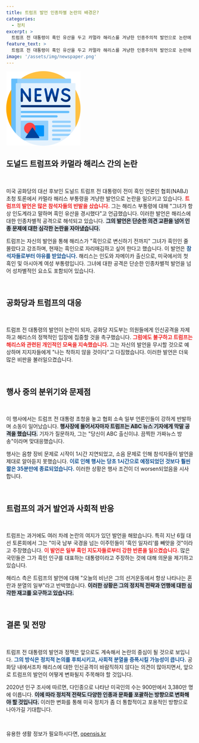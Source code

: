 ```yaml
---
title: 트럼프 발언 인종차별 논란의 배경은?
categories:
  - 정치
excerpt: >
  트럼프 전 대통령이 흑인 유산을 두고 카멀라 해리스를 겨냥한 인종주의적 발언으로 논란에 휘말렸다. 일부 참석자는 그의 발언에 야유했으며, 해리스 측은 그를 비판하며 트럼프의 혼란과 분열을 지적했다.
feature_text: >
  트럼프 전 대통령이 흑인 유산을 두고 카멀라 해리스를 겨냥한 인종주의적 발언으로 논란에 휘말렸다. 일부 참석자는 그의 발언에 야유했으며, 해리스 측은 그를 비판하며 트럼프의 혼란과 분열을 지적했다.
image: '/assets/img/newspaper.png'
---
```


<p><img src="/assets/img/newspaper.png" alt="kimp 속보" /></p>

<h2 data-ke-size="size26">도널드 트럼프와 카멀라 해리스 간의 논란</h2>

<p data-ke-size="size16">&nbsp;</p>

<p>미국 공화당의 대선 후보인 도널드 트럼프 전 대통령이 전미 흑인 언론인 협회(NABJ) 초청 토론에서 카멀라 해리스 부통령을 겨냥한 발언으로 논란을 일으키고 있습니다. <b><span style="color: #ee2323;">트럼프의 발언은 많은 참석자들의 반발을 샀습니다.</span></b> 그는 해리스 부통령에 대해 "그녀가 항상 인도계라고 말하며 흑인 유산을 경시했다"고 언급했습니다. 이러한 발언은 해리스에 대한 인종차별적 공격으로 해석되고 있습니다. <b><span style="background-color: #21538527;">그의 발언은 단순한 의견 교환을 넘어 인종 문제에 대한 심각한 논란을 자아냈습니다.</span></b></p>

<p>트럼프는 자신의 발언을 통해 해리스가 "흑인으로 변신하기 전까지" 그녀가 흑인인 줄 몰랐다고 강조하며, 현재는 흑인으로 자리매김하고 싶어 한다고 했습니다. 이 발언은 <b><span style="color: #1a5490;">참석자들로부터 야유를 받았습니다.</span></b> 해리스는 인도와 자메이카 출신으로, 미국에서의 첫 흑인 및 아시아계 여성 부통령입니다. 그녀에 대한 공격은 단순한 인종차별적 발언을 넘어 성차별적인 요소도 포함되어 있습니다. </p>

<p data-ke-size="size16">&nbsp;</p>

<h2 data-ke-size="size26">공화당과 트럼프의 대응</h2>

<p data-ke-size="size16">&nbsp;</p>

<p>트럼프 전 대통령의 발언이 논란이 되자, 공화당 지도부는 의원들에게 인신공격을 자제하고 해리스의 정책적인 입장에 집중할 것을 촉구했습니다. <b><span style="color: #ee2323;">그럼에도 불구하고 트럼프는 해리스와 관련된 개인적인 모욕을 지속했습니다.</span></b> 그는 자신의 발언을 무시할 것으로 예상하며 지지자들에게 "나는 착하지 않을 것이다"고 다짐했습니다. 이러한 발언은 더욱 많은 비판을 불러일으켰습니다.</p>

<p data-ke-size="size16">&nbsp;</p>

<h2 data-ke-size="size26">행사 중의 분위기와 문제점</h2>

<p data-ke-size="size16">&nbsp;</p>

<p>이 행사에서는 트럼프 전 대통령 초청을 놓고 협회 소속 일부 언론인들이 강하게 반발하며 소동이 일어났습니다. <b><span style="background-color: #21538527;">행사장에 들어서자마자 트럼프는 ABC 뉴스 기자에게 막말 공격을 했습니다.</span></b> 기자가 질문하자, 그는 "당신이 ABC 출신이냐. 끔찍한 가짜뉴스 방송"이라며 맞대응했습니다.</p>

<p>행사는 음향 장비 문제로 시작이 1시간 지연되었고, 소음 문제로 인해 참석자들이 발언을 제대로 알아듣지 못했습니다. <b><span style="color: #1a5490;">이로 인해 행사는 당초 1시간으로 예정되었던 것보다 훨씬 짧은 35분만에 종료되었습니다.</span></b> 이러한 상황은 행사 조건이 더 worsen되었음을 시사합니다. </p>

<p data-ke-size="size16">&nbsp;</p>

<h2 data-ke-size="size26">트럼프의 과거 발언과 사회적 반응</h2>

<p data-ke-size="size16">&nbsp;</p>

<p>트럼프는 과거에도 여러 차례 논란의 여지가 있던 발언을 해왔습니다. 특히 지난 6월 대선 토론회에서 그는 "미국 남부 국경을 넘는 이주민들이 '흑인 일자리'를 빼앗을 것"이라고 주장했습니다. <b><span style="color: #ee2323;">이 발언은 일부 흑인 지도자들로부터 강한 반론을 일으켰습니다.</span></b> 많은 국민들은 그가 흑인 인구를 대표하는 대통령이라고 주장하는 것에 대해 의문을 제기하고 있습니다. </p>

<p>해리스 측은 트럼프의 발언에 대해 "오늘의 비난은 그의 선거운동에서 항상 나타나는 혼란과 분열의 일부"라고 반박했습니다. <b><span style="background-color: #21538527;">이러한 상황은 그의 정치적 전략과 언행에 대한 심각한 재고를 요구하고 있습니다.</span></b></p>

<p data-ke-size="size16">&nbsp;</p>

<h2 data-ke-size="size26">결론 및 전망</h2>

<p data-ke-size="size16">&nbsp;</p>

<p>트럼프 전 대통령의 발언과 정책은 앞으로도 계속해서 논란의 중심이 될 것으로 보입니다. <b><span style="color: #1a5490;">그의 방식은 정치적 논의를 후퇴시키고, 사회적 분열을 증폭시킬 가능성이 큽니다.</span></b> 공화당 내에서조차 해리스에 대한 인신공격이 바람직하지 않다는 의견이 많아지면서, 앞으로 트럼프의 발언이 어떻게 변화될지 주목해야 할 것입니다. </p>

<p>2020년 인구 조사에 따르면, 다인종으로 나타난 미국인의 수는 900만에서 3,380만 명에 이릅니다. <b><span style="background-color: #21538527;">이에 따라 정치적 전략도 다양한 인종과 문화를 포괄하는 방향으로 변화해야 할 것입니다.</span></b> 이러한 변화를 통해 미국 정치가 좀 더 통합적이고 포용적인 방향으로 나아가길 기대합니다. </p>

<p data-ke-size="size16">&nbsp;</p>
유용한 생활 정보가 필요하시다면, <a href="https://opensis.kr" rel="dofollow">opensis.kr</a>


